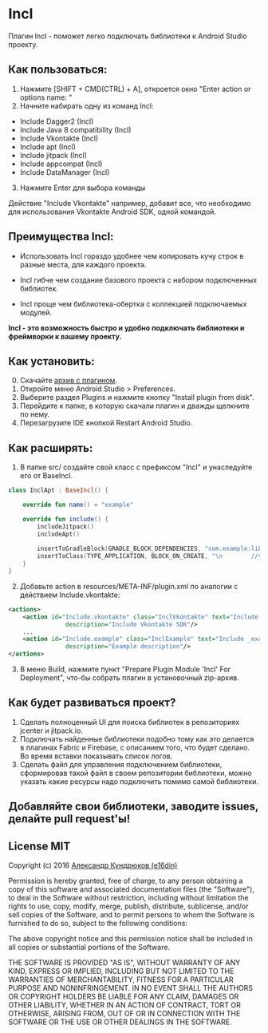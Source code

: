 # Incl
Плагин Incl - поможет легко подключать библиотеки к Android Studio проекту. 

## Как пользоваться:

1. Нажмите [SHIFT + CMD(CTRL) + A], откроется окно "Enter action or options name: "
2. Начните набирать одну из команд Incl:
  * Include Dagger2 (Incl)
  * Include Java 8 compatibility (Incl)
  * Include Vkontakte (Incl)
  * Include apt (Incl)
  * Include jitpack (Incl)
  * Include appcompat (Incl)
  * Include DataManager (Incl)
3. Нажмите Enter для выбора команды

Действие "Include Vkontakte" например, добавит все, что необходимо для использования Vkontakte Android SDK, одной командой.

## Преимущества Incl:

 * Использовать Incl гораздо удобнее чем копировать кучу строк в разные места, для каждого проекта. 

 * Incl гибче чем создание базового проекта с набором подключенных библиотек. 

 * Incl проще чем библиотека-обертка с коллекцией подключаемых модулей. 

<b>Incl - это возможность быстро и удобно подключать библиотеки и фреймворки к вашему проекту.</b>

## Как установить:

0. Скачайте [архив с плагином](https://github.com/e16din/Incl/blob/master/Incl.zip).
1. Откройте меню Android Studio > Preferences.
2. Выберите раздел Plugins и нажмите кнопку "Install plugin from disk".
3. Перейдите к папке, в которую скачали плагин и дважды щелкните по нему.
4. Перезагрузите IDE кнопкой Restart Android Studio.

## Как расширять:

1. В папке src/ создайте свой класс с префиксом "Incl" и унаследуйте его от BaseIncl.
```kotlin
class InclApt : BaseIncl() {

    override fun name() = "example"

    override fun include() {
        includeJitpack()
        includeApt()
        
        insertToGradleBlock(GRADLE_BLOCK_DEPENDENCIES, "com.example:library:1.2.3")
        insertToClass(TYPE_APPLICATION, BLOCK_ON_CREATE, "\n        //your code here")
    }
}
```

2. Добавьте action в resources/META-INF/plugin.xml по аналогии с действием Include.vkontakte:
```xml
<actions>
    <action id="Include.vkontakte" class="InclVkontakte" text="Include _Vkontakte (Incl)"
                description="Include Vkontakte SDK"/>
    ...
    <action id="Include.example" class="InclExample" text="Include _example (Incl)"
                description="Example description"/>
</actions>
```

3. В меню Build, нажмите пункт "Prepare Plugin Module 'Incl' For Deployment", что-бы собрать плагин в установочный zip-архив.

## Как будет развиваться проект?

1. Сделать полноценный UI для поиска библиотек в репозиториях jcenter и jitpack.io.
2. Подключать найденные библиотеки подобно тому как это делается в плагинах Fabric и Firebase, с описанием того, что будет сделано. Во время вставки показывать список логов.
3. Сделать файл для управления подключением библиотеки, сформировав такой файл в своем репозитории библиотеки, можно указать какие ресурсы надо подключить помимо самой библиотеки.

## Добавляйте свои библиотеки, заводите issues, делайте pull request'ы!

## License MIT
Copyright (c) 2016 [Александр Кундрюков (e16din)](http://goo.gl/pzjc8x)

Permission is hereby granted, free of charge, to any person obtaining a copy
of this software and associated documentation files (the "Software"), to deal
in the Software without restriction, including without limitation the rights
to use, copy, modify, merge, publish, distribute, sublicense, and/or sell
copies of the Software, and to permit persons to whom the Software is
furnished to do so, subject to the following conditions:

The above copyright notice and this permission notice shall be included in all
copies or substantial portions of the Software.

THE SOFTWARE IS PROVIDED "AS IS", WITHOUT WARRANTY OF ANY KIND, EXPRESS OR
IMPLIED, INCLUDING BUT NOT LIMITED TO THE WARRANTIES OF MERCHANTABILITY,
FITNESS FOR A PARTICULAR PURPOSE AND NONINFRINGEMENT. IN NO EVENT SHALL THE
AUTHORS OR COPYRIGHT HOLDERS BE LIABLE FOR ANY CLAIM, DAMAGES OR OTHER
LIABILITY, WHETHER IN AN ACTION OF CONTRACT, TORT OR OTHERWISE, ARISING FROM,
OUT OF OR IN CONNECTION WITH THE SOFTWARE OR THE USE OR OTHER DEALINGS IN THE
SOFTWARE.

